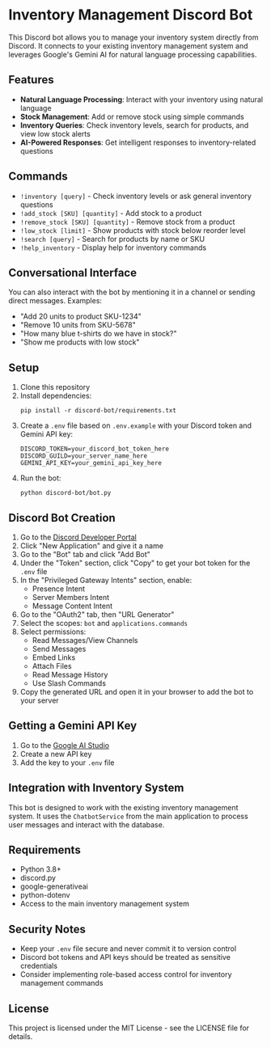 # Inventory Management Discord Bot

This Discord bot allows you to manage your inventory system directly from Discord. It connects to your existing inventory management system and leverages Google's Gemini AI for natural language processing capabilities.

## Features

- **Natural Language Processing**: Interact with your inventory using natural language
- **Stock Management**: Add or remove stock using simple commands
- **Inventory Queries**: Check inventory levels, search for products, and view low stock alerts
- **AI-Powered Responses**: Get intelligent responses to inventory-related questions

## Commands

- `!inventory [query]` - Check inventory levels or ask general inventory questions
- `!add_stock [SKU] [quantity]` - Add stock to a product
- `!remove_stock [SKU] [quantity]` - Remove stock from a product
- `!low_stock [limit]` - Show products with stock below reorder level
- `!search [query]` - Search for products by name or SKU
- `!help_inventory` - Display help for inventory commands

## Conversational Interface

You can also interact with the bot by mentioning it in a channel or sending direct messages. Examples:

- "Add 20 units to product SKU-1234"
- "Remove 10 units from SKU-5678"
- "How many blue t-shirts do we have in stock?"
- "Show me products with low stock"

## Setup

1. Clone this repository
2. Install dependencies:
   ```
   pip install -r discord-bot/requirements.txt
   ```
3. Create a `.env` file based on `.env.example` with your Discord token and Gemini API key:
   ```
   DISCORD_TOKEN=your_discord_bot_token_here
   DISCORD_GUILD=your_server_name_here
   GEMINI_API_KEY=your_gemini_api_key_here
   ```
4. Run the bot:
   ```
   python discord-bot/bot.py
   ```

## Discord Bot Creation

1. Go to the [Discord Developer Portal](https://discord.com/developers/applications)
2. Click "New Application" and give it a name
3. Go to the "Bot" tab and click "Add Bot"
4. Under the "Token" section, click "Copy" to get your bot token for the `.env` file
5. In the "Privileged Gateway Intents" section, enable:
   - Presence Intent
   - Server Members Intent
   - Message Content Intent
6. Go to the "OAuth2" tab, then "URL Generator"
7. Select the scopes: `bot` and `applications.commands`
8. Select permissions: 
   - Read Messages/View Channels
   - Send Messages
   - Embed Links
   - Attach Files
   - Read Message History
   - Use Slash Commands
9. Copy the generated URL and open it in your browser to add the bot to your server

## Getting a Gemini API Key

1. Go to the [Google AI Studio](https://makersuite.google.com/app/apikey)
2. Create a new API key
3. Add the key to your `.env` file

## Integration with Inventory System

This bot is designed to work with the existing inventory management system. It uses the `ChatbotService` from the main application to process user messages and interact with the database.

## Requirements

- Python 3.8+
- discord.py
- google-generativeai
- python-dotenv
- Access to the main inventory management system

## Security Notes

- Keep your `.env` file secure and never commit it to version control
- Discord bot tokens and API keys should be treated as sensitive credentials
- Consider implementing role-based access control for inventory management commands

## License

This project is licensed under the MIT License - see the LICENSE file for details.
